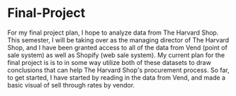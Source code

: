 # Final-Project


For my final project plan, I hope to analyze data from The Harvard Shop. This semester, I will be taking over as the managing director of The Harvard Shop, and I have been granted access to all of the data from Vend (point of sale system) as well as Shopify (web sale system). My current plan for the final project is is to in some way utilize both of these datasets to draw conclusions that can help The Harvard Shop's procurement process. So far, to get started, I have started by reading in the data from Vend, and made a basic visual of sell through rates by vendor. 